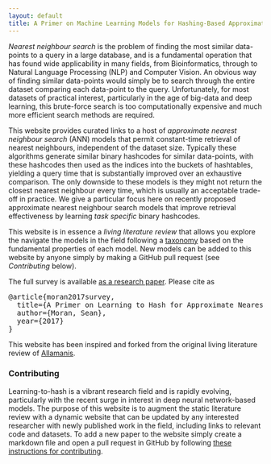```yaml
---
layout: default
title: A Primer on Machine Learning Models for Hashing-Based Approximate Nearest Neighbour Search
---
```


*Nearest neighbour search* is the problem of finding the most similar data-points to a query in a large database, and is a fundamental operation that has found wide applicability in many fields, from Bioinformatics, through to Natural Language Processing (NLP) and Computer Vision. An obvious way of finding similar data-points would simply be to search through the entire dataset comparing each data-point to the query. Unfortunately, for most datasets of practical interest, particularly in the age of big-data and deep learning, this brute-force search is too computationally expensive and much more efficient search methods are required.

This website provides curated links to a host of *approximate nearest neighbour search* (ANN) models that permit constant-time retrieval of nearest neighbours, independent of the dataset size. Typically these algorithms generate similar binary hashcodes for similar data-points, with these hashcodes then used as the indices into the buckets of hashtables, yielding a query time that is substantially improved over an exhaustive comparison. The only downside to these models is they might not return the closest nearest neighbour every time, which is usually an acceptable trade-off in practice. We give a particular focus here on recently proposed approximate nearest neighbour search models that improve retrieval effectiveness by learning *task specific* binary hashcodes.

This website is in essence a *living literature review* that allows you explore the navigate the models in the field following a [taxonomy](\base-taxnomomy) based on the fundamental properties of each model. New models can be added to this website by anyone simply by making a GitHub pull request (see *Contributing* below).

The full survey is available [as a research paper](https//).
Please cite as
<pre>
@article{moran2017survey,
  title={A Primer on Learning to Hash for Approximate Nearest Neighbour Search},
  author={Moran, Sean},
  year={2017}
}
</pre>


This website has been inspired and forked from the original living literature review of [Allamanis](https://ml4code.github.io).

### Contributing

Learning-to-hash is a vibrant research field and is rapidly evolving, particularly with the recent surge in interest in deep neural network-based models. The purpose of this website is to augment the static literature review with a dynamic website that can be updated by any interested researcher with newly published work in the field, including links to relevant code and datasets. To add a new paper to the website simply create a markdown file and open a pull request in GitHub by following [these instructions for contributing](contributing.html).
